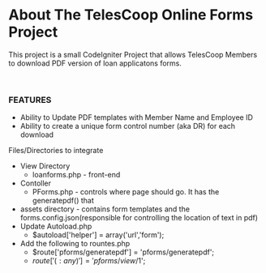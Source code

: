 <h1>About The TelesCoop Online Forms Project</h1>
<p>This project is a small CodeIgniter Project that allows TelesCoop Members to download PDF version of loan applicatons forms.<p>
<br>
<p><h3>FEATURES</h3>

* Ability to Update PDF templates with Member Name and Employee ID
* Ability to create a unique form control number (aka DR) for each download
</p>

Files/Directories to integrate
* View Directory
  * loanforms.php - front-end
* Contoller
  * PForms.php - controls where page should go. It has the generatepdf() that 
* assets directory - contains form templates and the forms.config.json(responsible for controlling the location of text in pdf)
* Update Autoload.php 
  * $autoload['helper'] = array('url','form');
* Add the following to rountes.php  
  * $route['pforms/generatepdf'] = 'pforms/generatepdf';
  * $route['(:any)'] = 'pforms/view/$1';

